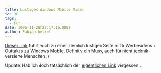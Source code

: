```yaml
---
title: Lustiges Windows Mobile Video
id: 30
tags:
  - Fun
date: 2006-11-28T23:17:16.000Z
author: Fabian Wetzel
---
```


[Dieser Link](http://www.microsoft.com/windowsmobile/workwherever/default.mspx) führt euch zu einer ziemlich lustigen Seite mit 5 Werbevideos + Outtakes zu Windows Mobile. Definitiv ein Muss, auch für nicht technik-versierte Menschen ;)

Update: Hab ich doch tatsächlich den [eigentlichen Link](http://www.microsoft.com/windowsmobile/workwherever/default.mspx) vergessen...

